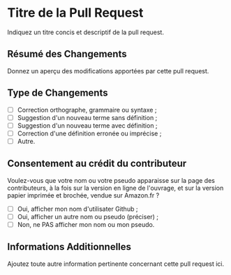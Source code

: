 # Titre de la Pull Request

Indiquez un titre concis et descriptif de la pull request.

## Résumé des Changements

Donnez un aperçu des modifications apportées par cette pull request.

## Type de Changements

- [ ] Correction orthographe, grammaire ou syntaxe ;
- [ ] Suggestion d'un nouveau terme sans définition ;
- [ ] Suggestion d'un nouveau terme avec définition ;
- [ ] Correction d'une définition erronée ou imprécise ;
- [ ] Autre.

## Consentement au crédit du contributeur

Voulez-vous que votre nom ou votre pseudo apparaisse sur la page des contributeurs, à la fois sur la version en ligne de l'ouvrage, et sur la version papier imprimée et brochée, vendue sur Amazon.fr ?
- [ ] Oui, afficher mon nom d'utilisater Github ;
- [ ] Oui, afficher un autre nom ou pseudo (préciser) ;
- [ ] Non, ne PAS afficher mon nom ou mon pseudo.

## Informations Additionnelles

Ajoutez toute autre information pertinente concernant cette pull request ici.
